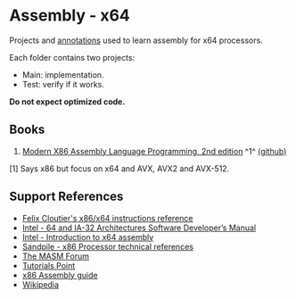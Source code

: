# Assembly - x64

Projects and [annotations](/notes.md) used to learn assembly for x64 processors.  

Each folder contains two projects:

* Main: implementation.
* Test: verify if it works.

**Do not expect optimized code.**

## Books

1. [Modern X86 Assembly Language Programming, 2nd edition](https://www.amazon.com/gp/product/B07L6Z6K9Z) ^1^ [(github)](https://github.com/Apress/modern-x86-assembly-language-programming-2e)

[1] Says x86 but focus on x64 and AVX, AVX2 and AVX-512.

## Support References

* [Felix Cloutier's x86/x64 instructions reference](https://www.felixcloutier.com/x86/index.html)
* [Intel - 64 and IA-32 Architectures Software Developer’s Manual](https://software.intel.com/sites/default/files/managed/39/c5/325462-sdm-vol-1-2abcd-3abcd.pdf)
* [Intel - Introduction to x64 assembly](https://software.intel.com/en-us/articles/introduction-to-x64-assembly)
* [Sandpile - x86 Processor technical references](https://www.sandpile.org/)
* [The MASM Forum](http://masm32.com/board/index.php)
* [Tutorials Point](https://www.tutorialspoint.com/assembly_programming/)
* [x86 Assembly guide](http://www.cs.virginia.edu/~evans/cs216/guides/x86.html)
* [Wikipedia](https://www.wikipedia.org/)
